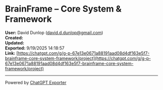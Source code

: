 # BrainFrame – Core System & Framework

**User:** David Dunlop (david.d.dunlop@gmail.com)  
**Created:**   
**Updated:**   
**Exported:** 9/19/2025 14:18:57  
**Link:** [https://chatgpt.com/g/g-p-67e13e0671a88191aad08d4df163e5f7-brainframe-core-system-framework/project](https://chatgpt.com/g/g-p-67e13e0671a88191aad08d4df163e5f7-brainframe-core-system-framework/project)  



---
Powered by [ChatGPT Exporter](https://www.chatgptexporter.com)